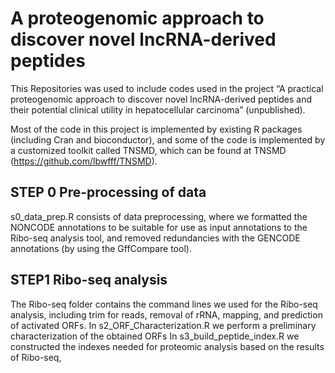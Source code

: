 # A proteogenomic approach to discover novel lncRNA-derived peptides

This Repositories was used to include codes used in the project “A practical proteogenomic approach to discover novel lncRNA-derived peptides and their potential clinical utility in hepatocellular carcinoma” (unpublished).

Most of the code in this project is implemented by existing R packages (including Cran and bioconductor), and some of the code is implemented by a customized toolkit called TNSMD, which can be found at TNSMD (https://github.com/lbwfff/TNSMD).

## STEP 0 Pre-processing of data 
s0_data_prep.R consists of data preprocessing, where we formatted the NONCODE annotations to be suitable for use as input annotations to the Ribo-seq analysis tool, and removed redundancies with the GENCODE annotations (by using the GffCompare tool).

## STEP1 Ribo-seq analysis
The Ribo-seq folder contains the command lines we used for the Ribo-seq analysis, including trim for reads, removal of rRNA, mapping, and prediction of activated ORFs.
In s2_ORF_Characterization.R we perform a preliminary characterization of the obtained ORFs
In s3_build_peptide_index.R we constructed the indexes needed for proteomic analysis based on the results of Ribo-seq, 

## 
